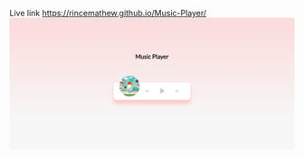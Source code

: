 Live link https://rincemathew.github.io/Music-Player/
![alt text](https://github.com/rincemathew/Music-Player/blob/master/screenshot.png?raw=true)